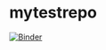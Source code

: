 # mytestrepo
[![Binder](https://mybinder.org/badge_logo.svg)](https://mybinder.org/v2/gh/o-thorburn/mytestrepo/HEAD)
